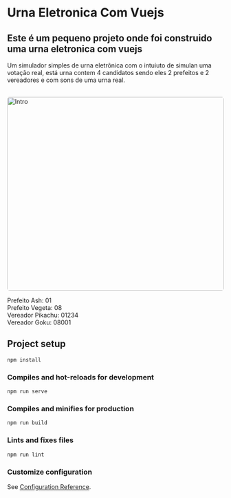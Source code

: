 # Urna Eletronica Com Vuejs

## Este é um pequeno projeto onde foi construido uma urna eletronica com vuejs

Um simulador simples de urna eletrônica com o intuiuto de simulan uma votação real, está urna contem 4 candidatos sendo eles 2 prefeitos e 2 vereadores e com sons de uma urna real.<br/><br/>

 <img width="100%" style="border-radius: 5px" height="450" src="https://hylla.com.br/gif/urnaeletronica.gif" alt="Intro">

Prefeito Ash: 01 <br/>
Prefeito Vegeta: 08<br/>
Vereador Pikachu: 01234<br/>
Vereador Goku: 08001<br/>

## Project setup
```
npm install
```

### Compiles and hot-reloads for development
```
npm run serve
```

### Compiles and minifies for production
```
npm run build
```

### Lints and fixes files
```
npm run lint
```

### Customize configuration
See [Configuration Reference](https://cli.vuejs.org/config/).
